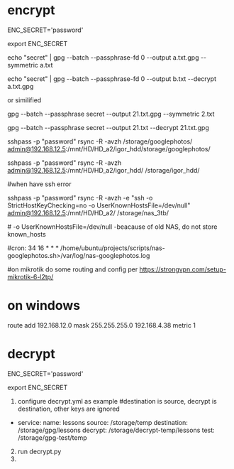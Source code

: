# encrypt

ENC_SECRET='password'

export ENC_SECRET


echo "secret" | gpg --batch --passphrase-fd 0 --output a.txt.gpg --symmetric a.txt

echo "secret" | gpg --batch --passphrase-fd 0 --output b.txt --decrypt a.txt.gpg

or similified 

gpg --batch --passphrase secret --output 21.txt.gpg --symmetric 2.txt

gpg --batch --passphrase secret --output 21.txt --decrypt 21.txt.gpg

 
 sshpass -p "password" rsync -R -avzh /storage/googlephotos/ admin@192.168.12.5:/mnt/HD/HD_a2/igor_hdd/storage/googlephotos/


 sshpass -p "password" rsync -R -avzh  admin@192.168.12.5:/mnt/HD/HD_a2/igor_hdd/ /storage/igor_hdd/
 
 #when have ssh error

sshpass -p "password" rsync -R -avzh -e "ssh -o StrictHostKeyChecking=no  -o UserKnownHostsFile=/dev/null"  admin@192.168.12.5:/mnt/HD/HD_a2/ /storage/nas_3tb/

\# -o UserKnownHostsFile=/dev/null -beacause of old NAS, do not store known_hosts

#cron:
34      16      *       *       *       /home/ubuntu/projects/scripts/nas-googlephotos.sh>/var/log/nas-googlephotos.log


#on mikrotik do some routing and config per https://strongvpn.com/setup-mikrotik-6-l2tp/

# on windows

route add 192.168.12.0 mask 255.255.255.0 192.168.4.38 metric 1

# decrypt

ENC_SECRET='password'

export ENC_SECRET

1. configure decrypt.yml as example
\#destination is source, decrypt is destination, other keys are ignored
- service:
    name: lessons
    source: /storage/temp
    destination: /storage/gpg/lessons
    decrypt: /storage/decrypt-temp/lessons
    test: /storage/gpg-test/temp

2. run decrypt.py
3. 
